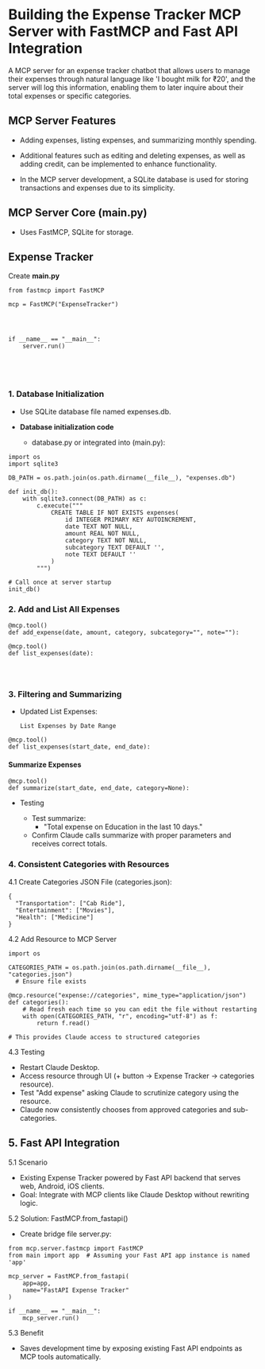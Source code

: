 # Building the Expense Tracker MCP Server with FastMCP and Fast API Integration

A  MCP server  for an expense tracker chatbot that allows users to manage their expenses through natural language like 'I bought milk for ₹20', and the server will log this information, enabling them to later inquire about their total expenses or specific categories. 

## MCP Server Features
 - Adding expenses, listing expenses, and summarizing monthly spending. 
 - Additional features such as editing and deleting expenses, as well as adding credit, can be implemented to enhance functionality. 

- In the MCP server development, a SQLite database is used for storing transactions and expenses due to its simplicity. 

 ## MCP Server Core (main.py)
- Uses FastMCP,  SQLite for storage.


## Expense Tracker

  Create **main.py** 

```
from fastmcp import FastMCP

mcp = FastMCP("ExpenseTracker")




if __name__ == "__main__":
    server.run()





```

### 1.  Database Initialization 
- Use SQLite database file named expenses.db.

- **Database initialization code**
       
    - database.py or integrated into (main.py):
```
import os
import sqlite3

DB_PATH = os.path.join(os.path.dirname(__file__), "expenses.db")

def init_db():
    with sqlite3.connect(DB_PATH) as c:
        c.execute("""
            CREATE TABLE IF NOT EXISTS expenses(
                id INTEGER PRIMARY KEY AUTOINCREMENT,
                date TEXT NOT NULL,
                amount REAL NOT NULL,
                category TEXT NOT NULL,
                subcategory TEXT DEFAULT '',
                note TEXT DEFAULT ''
            )
        """)

# Call once at server startup
init_db()   

```

 
 
###  2. Add and List All Expenses

```
@mcp.tool()
def add_expense(date, amount, category, subcategory="", note=""):

@mcp.tool()
def list_expenses(date):




```


### 3. Filtering and Summarizing
-  Updated List Expenses:
        
       List Expenses by Date Range

```
@mcp.tool()
def list_expenses(start_date, end_date):

```

#### Summarize Expenses
```
@mcp.tool()
def summarize(start_date, end_date, category=None):

```
- Testing

  - Test summarize:
    - "Total expense on Education in the last 10 days."
  - Confirm Claude calls summarize with proper parameters and receives correct totals.

### 4. Consistent Categories with Resources

4.1 Create Categories JSON File (categories.json):
```
{
  "Transportation": ["Cab Ride"],
  "Entertainment": ["Movies"],
  "Health": ["Medicine"]
}
```

4.2 Add Resource to MCP Server
```
import os

CATEGORIES_PATH = os.path.join(os.path.dirname(__file__), "categories.json")
  # Ensure file exists

@mcp.resource("expense://categories", mime_type="application/json")
def categories():
    # Read fresh each time so you can edit the file without restarting
    with open(CATEGORIES_PATH, "r", encoding="utf-8") as f:
        return f.read()

# This provides Claude access to structured categories

```

4.3 Testing 

- Restart Claude Desktop.
- Access resource through UI (+ button → Expense Tracker → categories resource).
- Test "Add expense" asking Claude to scrutinize category using the resource.
- Claude now consistently chooses from approved categories and sub-categories.

## 5. Fast API Integration

5.1 Scenario

- Existing Expense Tracker  powered by Fast API backend that serves web, Android, iOS clients.
- Goal: Integrate with MCP clients like Claude Desktop without rewriting logic.

5.2 Solution: FastMCP.from_fastapi()

- Create bridge file server.py:
```
from mcp.server.fastmcp import FastMCP
from main import app  # Assuming your Fast API app instance is named 'app'

mcp_server = FastMCP.from_fastapi(
    app=app,
    name="FastAPI Expense Tracker"
)

if __name__ == "__main__":
    mcp_server.run()
```

5.3 Benefit

- Saves development time by exposing existing Fast API endpoints as MCP tools automatically.

